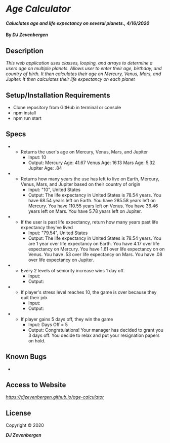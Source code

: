 # _Age Calculator_

#### _Caluclates age and life expectancy on several planets., 4/16/2020_

#### By _**DJ Zevenbergen**_

## Description

_This web application uses classes, looping, and arrays to determine a users age on multiple planets. Allows user to enter their age, birthday, and country of birth. It then calculates their age on Mercury, Venus, Mars, and Jupiter. It then calculates their life expectancy on each planet_

## Setup/Installation Requirements

* Clone repository from GitHub in terminal or console
* npm install
* npm run start


## Specs

* - Returns the user's age on Mercury, Venus, Mars, and Jupiter
    * Input: 10 
    * Output: Mercury Age: 41.67
              Venus Age: 16.13
              Mars Age: 5.32
              Jupiter Age: .84


* - Returns how many years the use has left to live on Earth, Mercury, Venus, Mars, and Jupiter based on their country of origin 
    * Input: "10",  United States
    * Output: The life expectancy in United States is 78.54 years.
              You have 68.54 years left on Earth.
              You have 285.58 years left on Mercury.
              You have 110.55 years left on Venus.
              You have 36.46 years left on Mars.
              You have 5.78 years left on Jupiter.

* - If the user is past life expectancy, return how many years past life expectancy they've lived
    * Input: "79.54",  United States
    * Output: The life expectancy in United States is 78.54 years.
              You are 1 year over life expectancy on Earth.
              You have 4.17 over life expectancy on Mercury.
              You have 1.61 over life expectancy on on Venus.
              You have .53 over life expectancy on Mars.
              You have .08 over life expectancy on Jupiter.

* - Every 2 levels of seniority increase wins 1 day off.
    * Input: 
    * Output:  

* - If player's stress level reaches 10, the game is over because they quit their job.
    * Input: 
    * Output:  

* - If player gains 5 days off, they win the game
    * Input: Days Off = 5
    * Output: Congratulations! Your manager has decided to grant you 3 days off. You decide to relax and put your resignation papers on hold.


## Known Bugs
- 


## Access to Website

_https://djzevenbergen.github.io/age-calculator_

## License

Copyright © 2020

**_DJ Zevenbergen_**
